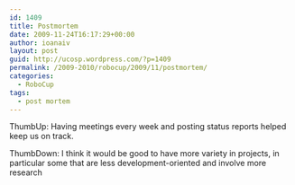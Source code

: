 ```yaml
---
id: 1409
title: Postmortem
date: 2009-11-24T16:17:29+00:00
author: ioanaiv
layout: post
guid: http://ucosp.wordpress.com/?p=1409
permalink: /2009-2010/robocup/2009/11/postmortem/
categories:
  - RoboCup
tags:
  - post mortem
---
```

ThumbUp: Having meetings every week and posting status reports helped keep us on track.

ThumbDown: I think it would be good to have more variety in projects, in particular some that are less development-oriented and involve more research